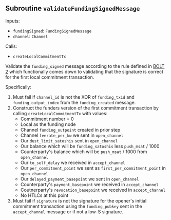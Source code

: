 ## Subroutine `validateFundingSignedMessage`

Inputs:

-   `fundingSigned`: `FundingSignedMessage`
-   `channel`: `Channel`

Calls:

-   `createLocalCommitmentTx`

Validate the `funding_signed` message according to the rule defined in [BOLT 2](https://github.com/lightning/bolts/blob/master/02-peer-protocol.md#the-funding_signed-message) which functionally comes down to validating that the signature is correct for the first local commitment transaction.

Specifically:

1. Must fail if `channel_id` is not the XOR of `funding_txid` and `funding_output_index` from the `funding_created` message.
1. Construct the funders version of the first commitment transaction by calling `createLocalCommitmentTx` with values:
    - Commitment number = 0
    - Local as the funding node
    - Channel `funding_outpoint` created in prior step
    - Channel `feerate_per_kw` we sent in `open_channel`
    - Our `dust_limit_satoshis` sent in `open_channel`
    - Our balance which will be `funding_satoshis` less `push_msat` / 1000
    - Counterparty's balance which will be `push_msat` / 1000 from `open_channel`
    - Our `to_self_delay` we received in `accept_channel`
    - Our `per_commitment_point` we sent as `first_per_commitment_point` in `open_channel`
    - Our `delayed_payment_basepoint` we sent in `open_channel`
    - Counterparty's `payment_basepoint` we received in `accept_channel`
    - Coutnerparty's `revocation_basepoint` we received in `accept_channel`
    - No HTLCs at this point
1. Must fail if `signature` is not the signature for the opener's initial commitment transaction using the `funding_pubkey` sent in the `accept_channel` message or if not a low-S signature.
